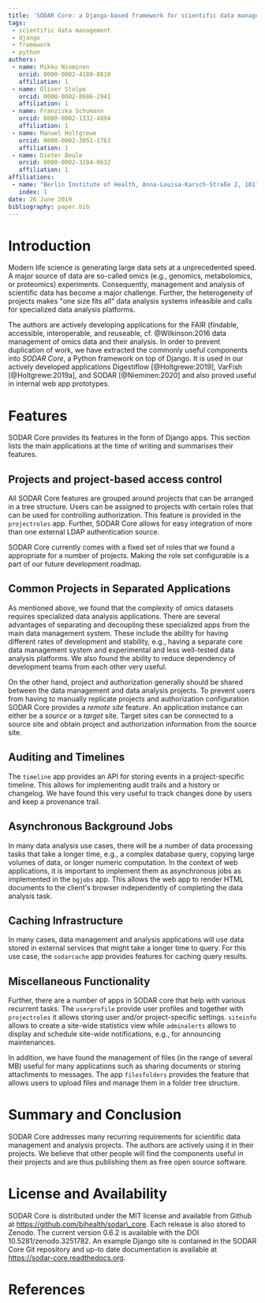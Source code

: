```yaml
---
title: 'SODAR Core: a Django-based framework for scientific data management and analysis web apps'
tags:
 - scientific data management
 - django
 - framework
 - python
authors:
 - name: Mikko Nieminen
   orcid: 0000-0002-4180-8810
   affiliation: 1
 - name: Oliver Stolpe
   orcid: 0000-0002-8686-2941
   affiliation: 1
 - name: Franziska Schumann
   orcid: 0000-0002-1332-4894
   affiliation: 1
 - name: Manuel Holtgrewe
   orcid: 0000-0002-3051-1763
   affiliation: 1
 - name: Dieter Beule
   orcid: 0000-0002-3284-0632
   affiliation: 1
affiliations:
 - name: "Berlin Institute of Health, Anna-Louisa-Karsch-Straße 2, 10178 Berlin"
   index: 1
date: 26 June 2019
bibliography: paper.bib
---
```


# Introduction

Modern life science is generating large data sets at a unprecedented speed.
A major source of data are so-called omics (e.g., genomics, metabolomics, or proteomics) experiments.
Consequently, management and analysis of scientific data has become a major challenge.
Further, the heterogeneity of projects makes "one size fits all" data analysis systems infeasible and calls for specialized data analysis platforms.

The authors are actively developing applications for the FAIR (findable, accessible, interoperable, and reuseable, cf. @Wilkinson:2016 data management of omics data and their analysis.
In order to prevent duplication of work, we have extracted the commonly useful components into *SODAR Core*, a Python framework on top of Django.
It is used in our actively developed applications Digestiflow [@Holtgrewe:2019], VarFish [@Holtgrewe:2019a], and SODAR [@Nieminen:2020] and also proved useful in internal web app prototypes.

# Features

SODAR Core provides its features in the form of Django apps.
This section lists the main applications at the time of writing and summarises their features.

## Projects and project-based access control

All SODAR Core features are grouped around projects that can be arranged in a tree structure.
Users can be assigned to projects with certain roles that can be used for controlling authorization.
This feature is provided in the `projectroles` app.
Further, SODAR Core allows for easy integration of more than one external LDAP authentication source.

SODAR Core currently comes with a fixed set of roles that we found a appropriate for a number of projects.
Making the role set configurable is a part of our future development roadmap.

## Common Projects in Separated Applications

As mentioned above, we found that the complexity of omics datasets requires specialized data analysis applications.
There are several advantages of separating and decoupling these specialized apps from the main data management system.
These include the ability for having different rates of development and stability, e.g., having a separate core data management system and experimental and less well-tested data analysis platforms.
We also found the ability to reduce dependency of development teams from each other very useful.

On the other hand, project and authorization generally should be shared between the data management and data analysis projects.
To prevent users from having to manually replicate projects and authorization configuration SODAR Core provides a *remote site* feature.
An application instance can either be a *source* or a *target* site.
Target sites can be connected to a source site and obtain project and authorization information from the source site.

## Auditing and Timelines

The `timeline` app provides an API for storing events in a project-specific timeline.
This allows for implementing audit trails and a history or changelog.
We have found this very useful to track changes done by users and keep a provenance trail.

## Asynchronous Background Jobs

In many data analysis use cases, there will be a number of data processing tasks that take a longer time, e.g., a complex database query, copying large volumes of data, or longer numeric computation.
In the context of web applications, it is important to implement them as asynchronous jobs as implemented in the `bgjobs` app.
This allows the web app to render HTML documents to the client's browser independently of completing the data analysis task.

## Caching Infrastructure

In many cases, data management and analysis applications will use data stored in external services that might take a longer time to query.
For this use case, the `sodarcache` app provides features for caching query results. 

## Miscellaneous Functionality

Further, there are a number of apps in SODAR core that help with various recurrent tasks.
The `userprofile` provide user profiles and together with `projectroles` it allows storing user and/or project-specific settings.
`siteinfo` allows to create a site-wide statistics view while `adminalerts` allows to display and schedule site-wide notifications, e.g., for announcing maintenances.

In addition, we have found the management of files (in the range of several MB) useful for many applications such as sharing documents or storing attachments to messages.
The app `filesfolders` provides the feature that allows users to upload files and manage them in a folder tree structure.

# Summary and Conclusion

SODAR Core addresses many recurring requirements for scientific data management and analysis projects.
The authors are actively using it in their projects.
We believe that other people will find the components useful in their projects and are thus publishing them as free open source software.

# License and Availability

SODAR Core is distributed under the MIT license and available from Github at https://github.com/bihealth/sodar\_core.
Each release is also stored to Zenodo.
The current version 0.6.2 is available with the DOI 10.5281/zenodo.3251782.
An example Django site is contained in the SODAR Core Git repository and up-to date documentation is available at https://sodar-core.readthedocs.org.

# References
